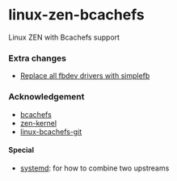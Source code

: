 # linux-zen-bcachefs

Linux ZEN with Bcachefs support

### Extra changes

- [Replace all fbdev drivers with simplefb](https://fedoraproject.org/wiki/Changes/ReplaceFbdevDrivers)

### Acknowledgement

- [bcachefs](https://github.com/koverstreet/bcachefs)
- [zen-kernel](https://github.com/zen-kernel/zen-kernel)
- [linux-bcachefs-git](https://aur.archlinux.org/packages/linux-bcachefs-git)

#### Special

- [systemd](https://github.com/archlinux/svntogit-packages/blob/packages/systemd/trunk/PKGBUILD): for how to combine two upstreams
